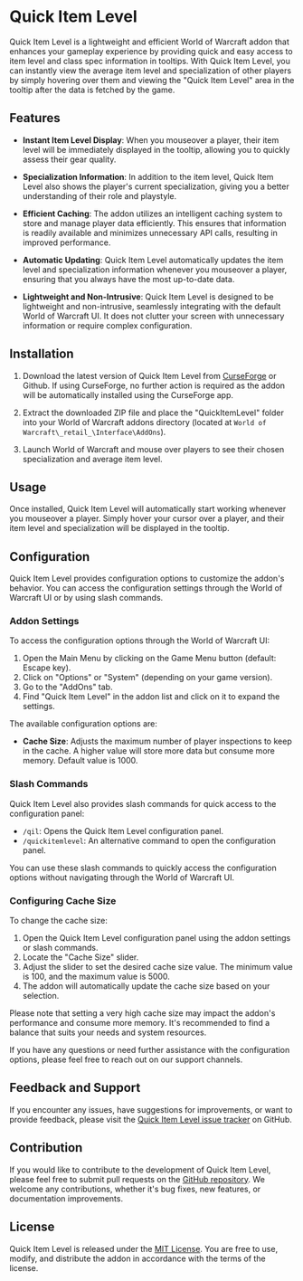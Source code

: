 # Quick Item Level

Quick Item Level is a lightweight and efficient World of Warcraft addon that enhances your gameplay experience by providing quick and easy access to item level and class spec information in tooltips. With Quick Item Level, you can instantly view the average item level and specialization of other players by simply hovering over them and viewing the "Quick Item Level" area in the tooltip after the data is fetched by the game.

## Features

- **Instant Item Level Display**: When you mouseover a player, their item level will be immediately displayed in the tooltip, allowing you to quickly assess their gear quality.

- **Specialization Information**: In addition to the item level, Quick Item Level also shows the player's current specialization, giving you a better understanding of their role and playstyle.

- **Efficient Caching**: The addon utilizes an intelligent caching system to store and manage player data efficiently. This ensures that information is readily available and minimizes unnecessary API calls, resulting in improved performance.

- **Automatic Updating**: Quick Item Level automatically updates the item level and specialization information whenever you mouseover a player, ensuring that you always have the most up-to-date data.

- **Lightweight and Non-Intrusive**: Quick Item Level is designed to be lightweight and non-intrusive, seamlessly integrating with the default World of Warcraft UI. It does not clutter your screen with unnecessary information or require complex configuration.

## Installation

1. Download the latest version of Quick Item Level from [CurseForge](https://www.curseforge.com/wow/addons/quick-item-level) or Github. If using CurseForge, no further action is required as the addon will be automatically installed using the CurseForge app.

2. Extract the downloaded ZIP file and place the "QuickItemLevel" folder into your World of Warcraft addons directory (located at `World of Warcraft\_retail_\Interface\AddOns`).

3. Launch World of Warcraft and mouse over players to see their chosen specialization and average item level.

## Usage

Once installed, Quick Item Level will automatically start working whenever you mouseover a player. Simply hover your cursor over a player, and their item level and specialization will be displayed in the tooltip.

## Configuration

Quick Item Level provides configuration options to customize the addon's behavior. You can access the configuration settings through the World of Warcraft UI or by using slash commands.

### Addon Settings

To access the configuration options through the World of Warcraft UI:

1. Open the Main Menu by clicking on the Game Menu button (default: Escape key).
2. Click on "Options" or "System" (depending on your game version).
3. Go to the "AddOns" tab.
4. Find "Quick Item Level" in the addon list and click on it to expand the settings.

The available configuration options are:

- **Cache Size**: Adjusts the maximum number of player inspections to keep in the cache. A higher value will store more data but consume more memory. Default value is 1000.

### Slash Commands

Quick Item Level also provides slash commands for quick access to the configuration panel:

- `/qil`: Opens the Quick Item Level configuration panel.
- `/quickitemlevel`: An alternative command to open the configuration panel.

You can use these slash commands to quickly access the configuration options without navigating through the World of Warcraft UI.

### Configuring Cache Size

To change the cache size:

1. Open the Quick Item Level configuration panel using the addon settings or slash commands.
2. Locate the "Cache Size" slider.
3. Adjust the slider to set the desired cache size value. The minimum value is 100, and the maximum value is 5000.
4. The addon will automatically update the cache size based on your selection.

Please note that setting a very high cache size may impact the addon's performance and consume more memory. It's recommended to find a balance that suits your needs and system resources.

If you have any questions or need further assistance with the configuration options, please feel free to reach out on our support channels.

## Feedback and Support

If you encounter any issues, have suggestions for improvements, or want to provide feedback, please visit the [Quick Item Level issue tracker](https://github.com/looterz/QuickItemLevel/issues) on GitHub.

## Contribution

If you would like to contribute to the development of Quick Item Level, please feel free to submit pull requests on the [GitHub repository](https://github.com/looterz/QuickItemLevel). We welcome any contributions, whether it's bug fixes, new features, or documentation improvements.

## License

Quick Item Level is released under the [MIT License](https://github.com/looterz/QuickItemLevel/blob/main/LICENSE). You are free to use, modify, and distribute the addon in accordance with the terms of the license.
